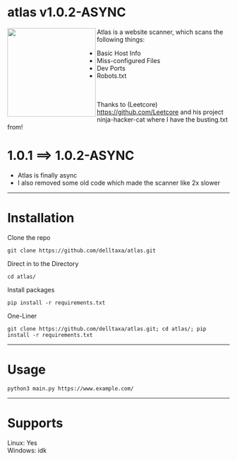 # atlas v1.0.2-ASYNC

<img style="align: left;" align="left" width="200" height="200" src="https://user-images.githubusercontent.com/114283067/204154568-78f2db33-1d5c-40bf-acc0-1d59292802b6.png" >
Atlas is a website scanner, which scans the following things:

* Basic Host Info <br/>
* Miss-configured Files <br/>
* Dev Ports <br/>
* Robots.txt <br/>

<br/><br/>
Thanks to (Leetcore) https://github.com/Leetcore
and his project ninja-hacker-cat
where I have the busting.txt from!

# 1.0.1 ==> 1.0.2-ASYNC

* Atlas is finally async
* I also removed some old code which made the scanner like 2x slower
---
# Installation

Clone the repo
```
git clone https://github.com/delltaxa/atlas.git
```

Direct in to the Directory
```
cd atlas/
```

Install packages
```
pip install -r requirements.txt
```

One-Liner
```
git clone https://github.com/delltaxa/atlas.git; cd atlas/; pip install -r requirements.txt
```
---
# Usage

```
python3 main.py https://www.example.com/
```
---
# Supports

Linux:   Yes <br/>
Windows: idk
